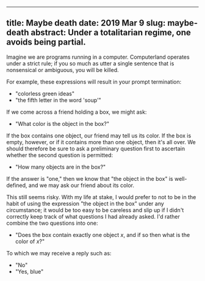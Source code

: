 --------------------------------------------------------------------------------
title:    Maybe death
date:     2019 Mar 9
slug:     maybe-death
abstract: Under a totalitarian regime, one avoids being partial.
--------------------------------------------------------------------------------

Imagine we are programs running in a computer. Computerland operates under a strict rule; if you so much as utter a single sentence that is nonsensical or ambiguous, you will be killed.

For example, these expressions will result in your prompt termination:

* "colorless green ideas"
* "the fifth letter in the word 'soup'"

If we come across a friend holding a box, we might ask:

* "What color is the object in the box?"

If the box contains one object, our friend may tell us its color. If the box is empty, however, or if it contains more than one object, then it's all over. We should therefore be sure to ask a preliminary question first to ascertain whether the second question is permitted:

* "How many objects are in the box?"

If the answer is "one," then we know that "the object in the box" is well-defined, and we may ask our friend about its color.

This still seems risky. With my life at stake, I would prefer to not to be in the habit of using the expression "the object in the box" under any circumstance; it would be too easy to be careless and slip up if I didn't correctly keep track of what questions I had already asked. I'd rather combine the two questions into one:

* "Does the box contain exactly one object *x*, and if so then what is the color of *x*?"

To which we may receive a reply such as:

* "No"
* "Yes, blue"
